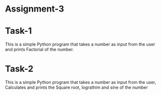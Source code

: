 # Assignment-3
# Task-1
This is a simple Python program that takes a number as input from the user and prints Factorial of the number.

# Task-2
This is a simple Python program that takes a number as input from the user, Calculates and prints the Square root, lograthim and sine of the number

